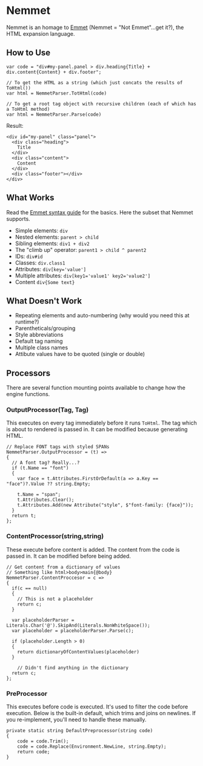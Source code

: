 # Nemmet

Nemmet is an homage to [Emmet](http://emmet.io/) (Nemmet = "Not Emmet"...get it?), the HTML expansion language.

## How to Use

    var code = "div#my-panel.panel > div.heading{Title} + div.content{Content} + div.footer";

    // To get the HTML as a string (which just concats the results of ToHtml())
    var html = NemmetParser.TotHtml(code)

    // To get a root tag object with recursive children (each of which has a ToHtml method)
    var html = NemmetParser.Parse(code)

Result:

    <div id="my-panel" class="panel">
      <div class="heading">
        Title
      </div>
      <div class="content">
        Content
      </div>
      <div class="footer"></div>
    </div>

## What Works

Read the [Emmet syntax guide](http://docs.emmet.io/abbreviations/syntax/) for the basics.  Here the subset that Nemmet supports.

* Simple elements: `div`
* Nested elements: `parent > child`
* Sibling elements: `div1 + div2`
* The "climb up" operator: `parent1 > child ^ parent2`
* IDs: `div#id`
* Classes: `div.class1`
* Attributes: `div[key='value']`
* Multiple attributes: `div[key1='value1' key2='value2']`
* Content `div{Some text}`

## What Doesn't Work

* Repeating elements and auto-numbering (why would you need this at runtime?)
* Parentheticals/grouping
* Style abbreviations
* Default tag naming
* Multiple class names
* Attibute values have to be quoted (single or double)

## Processors

There are several function mounting points available to change how the engine functions.

### OutputProcessor(Tag, Tag)

This executes on every tag immediately before it runs `ToHtml`. The tag which is about to rendered is passed in. It can be modified because generating HTML.

```
// Replace FONT tags with styled SPANs
NemmetParser.OutputProcessor = (t) =>
{
  // A font tag? Really...?
  if (t.Name == "font")
  {
    var face = t.Attributes.FirstOrDefault(a => a.Key == "face")?.Value ?? string.Empty;

    t.Name = "span";
    t.Attributes.Clear();
    t.Attributes.Add(new Attribute("style", $"font-family: {face}"));
  }
  return t;
};

```

### ContentProcessor(string,string)

These execute before content is added. The content from the code is passed in. It can be modified before being added.

```
// Get content from a dictionary of values
// Something like html>body>main{@body}
NemmetParser.ContentProccesor = c =>
{  
  if(c == null)
  {
    // This is not a placeholder
    return c;
  }

  var placeholderParser = Literals.Char('@').SkipAnd(Literals.NonWhiteSpace());
  var placeholder = placeholderParser.Parse(c);

  if (placeholder.Length > 0)
  {
    return dictionaryOfContentValues(placeholder)
  }

    // Didn't find anything in the dictionary
  return c;
};
```

### PreProcessor

This executes before code is executed. It's used to filter the code before execution. Below is the built-in default, which trims and joins on newlines. If you re-implement, you'll need to handle these manually.

```
private static string DefaultPreprocessor(string code)
{
    code = code.Trim();
    code = code.Replace(Environment.NewLine, string.Empty);
    return code;
}
```
